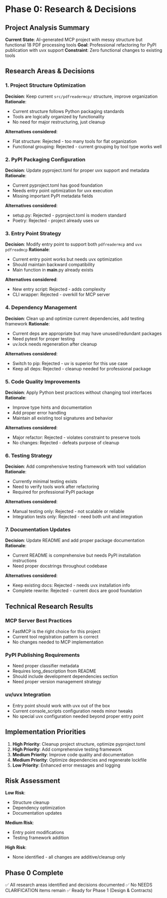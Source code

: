 # Phase 0: Research & Decisions

## Project Analysis Summary

**Current State**: AI-generated MCP project with messy structure but functional 18 PDF processing tools
**Goal**: Professional refactoring for PyPI publication with uvx support
**Constraint**: Zero functional changes to existing tools

## Research Areas & Decisions

### 1. Project Structure Optimization
**Decision**: Keep current `src/pdfreadermcp/` structure, improve organization
**Rationale**: 
- Current structure follows Python packaging standards
- Tools are logically organized by functionality
- No need for major restructuring, just cleanup

**Alternatives considered**: 
- Flat structure: Rejected - too many tools for flat organization
- Functional grouping: Rejected - current grouping by tool type works well

### 2. PyPI Packaging Configuration
**Decision**: Update pyproject.toml for proper uvx support and metadata
**Rationale**: 
- Current pyproject.toml has good foundation
- Needs entry point optimization for uvx execution
- Missing important PyPI metadata fields

**Alternatives considered**:
- setup.py: Rejected - pyproject.toml is modern standard
- Poetry: Rejected - project already uses uv

### 3. Entry Point Strategy
**Decision**: Modify entry point to support both `pdfreadermcp` and `uvx pdfreadmcp`
**Rationale**: 
- Current entry point works but needs uvx optimization
- Should maintain backward compatibility
- Main function in __main__.py already exists

**Alternatives considered**:
- New entry script: Rejected - adds complexity
- CLI wrapper: Rejected - overkill for MCP server

### 4. Dependency Management
**Decision**: Clean up and optimize current dependencies, add testing framework
**Rationale**: 
- Current deps are appropriate but may have unused/redundant packages
- Need pytest for proper testing
- uv.lock needs regeneration after cleanup

**Alternatives considered**:
- Switch to pip: Rejected - uv is superior for this use case
- Keep all deps: Rejected - cleanup needed for professional package

### 5. Code Quality Improvements
**Decision**: Apply Python best practices without changing tool interfaces
**Rationale**: 
- Improve type hints and documentation
- Add proper error handling
- Maintain all existing tool signatures and behavior

**Alternatives considered**:
- Major refactor: Rejected - violates constraint to preserve tools
- No changes: Rejected - defeats purpose of cleanup

### 6. Testing Strategy
**Decision**: Add comprehensive testing framework with tool validation
**Rationale**: 
- Currently minimal testing exists
- Need to verify tools work after refactoring
- Required for professional PyPI package

**Alternatives considered**:
- Manual testing only: Rejected - not scalable or reliable
- Integration tests only: Rejected - need both unit and integration

### 7. Documentation Updates
**Decision**: Update README and add proper package documentation
**Rationale**: 
- Current README is comprehensive but needs PyPI installation instructions
- Need proper docstrings throughout codebase

**Alternatives considered**:
- Keep existing docs: Rejected - needs uvx installation info
- Complete rewrite: Rejected - current docs are good foundation

## Technical Research Results

### MCP Server Best Practices
- FastMCP is the right choice for this project
- Current tool registration pattern is correct
- No changes needed to MCP implementation

### PyPI Publishing Requirements
- Need proper classifier metadata
- Requires long_description from README
- Should include development dependencies section
- Need proper version management strategy

### uv/uvx Integration
- Entry point should work with uvx out of the box
- Current console_scripts configuration needs minor tweaks
- No special uvx configuration needed beyond proper entry point

## Implementation Priorities

1. **High Priority**: Cleanup project structure, optimize pyproject.toml
2. **High Priority**: Add comprehensive testing framework
3. **Medium Priority**: Improve code quality and documentation
4. **Medium Priority**: Optimize dependencies and regenerate lockfile
5. **Low Priority**: Enhanced error messages and logging

## Risk Assessment

**Low Risk**: 
- Structure cleanup
- Dependency optimization  
- Documentation updates

**Medium Risk**: 
- Entry point modifications
- Testing framework addition

**High Risk**: 
- None identified - all changes are additive/cleanup only

## Phase 0 Complete
✅ All research areas identified and decisions documented
✅ No NEEDS CLARIFICATION items remain
✅ Ready for Phase 1 (Design & Contracts)
